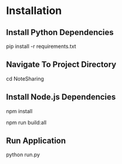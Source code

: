 <h1>Installation</h1>
<h2>Install Python Dependencies</h2>
<p>pip install -r requirements.txt</p>
<h2>Navigate To Project Directory</h2>
<p>cd NoteSharing</p>
<h2>Install Node.js Dependencies</h2>
<p>npm install</p>
<p>npm run build:all</p>
<h2>Run Application</h2>
<p>python run.py</p>
